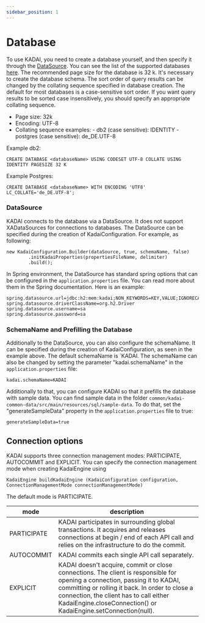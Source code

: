 ```yaml
---
sidebar_position: 1
---
```


# Database

To use KADAI, you need to create a database yourself, and then specify it through the [DataSource](#datasource). You can see the list of the supported databases [here](../getting-started/supportedEnvironments.md). 
The recommended page size for the database is 32 k. It's necessary to create the database schema. The sort order of query results can be changed by the collating sequence specified in database creation. The default for most databases is a case-sensitive sort order.  If you want query results to be sorted case insensitively, you should specify an appropriate collating sequence.

- Page size: 32k
- Encoding: UTF-8
- Collating sequence examples: 
        - db2 (case sensitive): IDENTITY
        - postgres (case sensitive): de_DE.UTF-8

Example db2:
```
CREATE DATABASE <databaseName> USING CODESET UTF-8 COLLATE USING IDENTITY PAGESIZE 32 K 

```

Example Postgres:
```
CREATE DATABASE <databaseName> WITH ENCODING 'UTF8' LC_COLLATE='de_DE.UTF-8';
```

### DataSource

KADAI connects to the database via a DataSource. It does not support XADataSources for connections to databases. The DataSource can be specified during the creation of KadaiConfiguration. For example, as following:
```
new KadaiConfiguration.Builder(dataSource, true, schemaName, false)
        .initKadaiProperties(propertiesFileName, delimiter)
        .build();
``` 
In Spring environment, the DataSource has standard spring options that can be configured in the ```application.properties``` file. You can read more about them in the Spring documentation. Here is an example: 
```
spring.datasource.url=jdbc:h2:mem:kadai;NON_KEYWORDS=KEY,VALUE;IGNORECASE=TRUE;LOCK_MODE=0;
spring.datasource.driverClassName=org.h2.Driver
spring.datasource.username=sa
spring.datasource.password=sa
```
###  SchemaName and Prefilling the Database

Additionally to the DataSource, you can also configure the schemaName.
It can be specified during the creation of KadaiConfiguration, as seen in the example above.
The default schemaName is `KADAI.
The schemaName can also be changed by setting the parameter "kadai.schemaName"
in the ```application.properties``` file:

```
kadai.schemaName=KADAI
```
Additionally to that, you can configure KADAI so that it prefills the database with sample data.
You can find sample data in the folder ```common/kadai-common-data/src/main/resources/sql/sample-data```.
To do that, set the "generateSampleData" property in the ```application.properties``` file to true:
```
generateSampleData=true
```

## Connection options

KADAI supports three connection management modes: PARTICIPATE, AUTOCOMMIT and EXPLICIT. You can specify the connection management mode when creating KadaiEngine using 

```
KadaiEngine buildKadaiEngine (KadaiConfiguration configuration, ConnectionManagementMode connectionManagementMode)
```

The default mode is PARTICIPATE.

| mode        | description                                                                                                                                                                                                                                                                                    |
|-------------|------------------------------------------------------------------------------------------------------------------------------------------------------------------------------------------------------------------------------------------------------------------------------------------------|
| PARTICIPATE | KADAI  participates in surrounding global transactions. It acquires and  releases connections at begin / end of each API call and relies on the infrastructure to do the commit.                                                                                                               |
| AUTOCOMMIT  | KADAI commits each single API call separately.                                                                                                                                                                                                                                                 |
| EXPLICIT    | KADAI  doesn't acquire, commit or close connections. The client is responsible  for opening a connection, passing it to KADAI, committing or  rolling it back. In order to close a connection, the client has to call either KadaiEngine.closeConnection() or KadaiEngine.setConnection(null). |
